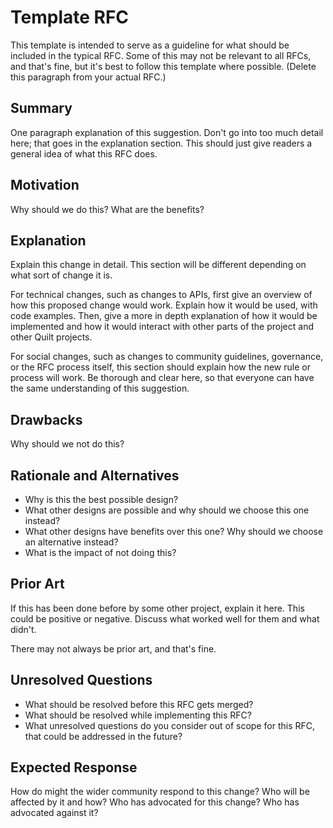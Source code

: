 # Template RFC

This template is intended to serve as a guideline for what should be included
in the typical RFC. Some of this may not be relevant to all RFCs, and that's
fine, but it's best to follow this template where possible. (Delete this
paragraph from your actual RFC.)

## Summary

One paragraph explanation of this suggestion. Don't go into too much detail
here; that goes in the explanation section. This should just give readers a
general idea of what this RFC does.


## Motivation

Why should we do this? What are the benefits?


## Explanation

Explain this change in detail. This section will be different depending on what
sort of change it is.

For technical changes, such as changes to APIs, first give an overview of how
this proposed change would work. Explain how it would be used, with code
examples. Then, give a more in depth explanation of how it would be implemented
and how it would interact with other parts of the project and other Quilt
projects.

For social changes, such as changes to community guidelines, governance, or the
RFC process itself, this section should explain how the new rule or process
will work. Be thorough and clear here, so that everyone can have the same
understanding of this suggestion.


## Drawbacks

Why should we not do this?


## Rationale and Alternatives

- Why is this the best possible design?
- What other designs are possible and why should we choose this one instead?
- What other designs have benefits over this one? Why should we choose an
  alternative instead?
- What is the impact of not doing this?


## Prior Art

If this has been done before by some other project, explain it here. This could
be positive or negative. Discuss what worked well for them and what didn't.

There may not always be prior art, and that's fine.


## Unresolved Questions

- What should be resolved before this RFC gets merged?
- What should be resolved while implementing this RFC?
- What unresolved questions do you consider out of scope for this RFC, that
  could be addressed in the future?


## Expected Response

How do might the wider community respond to this change? Who will be affected
by it and how? Who has advocated for this change? Who has advocated against it?

